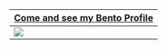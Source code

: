 |[Come and see my Bento Profile](https://bento.me/cog25)  |
|--|
|[<img src="https://api.bento.me/v1/og/cog25?v=467701" />](https://bento.me/cog25)|

